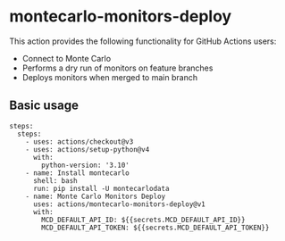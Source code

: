 # montecarlo-monitors-deploy

This action provides the following functionality for GitHub Actions users:
- Connect to Monte Carlo
- Performs a dry run of monitors on feature branches
- Deploys monitors when merged to main branch


## Basic usage

```
steps:
  steps:
    - uses: actions/checkout@v3
    - uses: actions/setup-python@v4
      with:
        python-version: '3.10'
    - name: Install montecarlo
      shell: bash
      run: pip install -U montecarlodata
    - name: Monte Carlo Monitors Deploy
      uses: actions/montecarlo-monitors-deploy@v1
      with:
        MCD_DEFAULT_API_ID: ${{secrets.MCD_DEFAULT_API_ID}}
        MCD_DEFAULT_API_TOKEN: ${{secrets.MCD_DEFAULT_API_TOKEN}}
```
